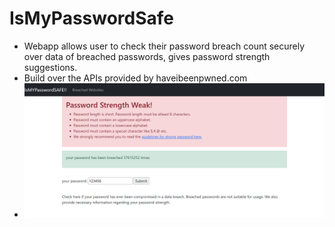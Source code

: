 # IsMyPasswordSafe
* Webapp allows user to check their password breach count 
securely over data of breached passwords, gives password 
strength suggestions.
* Build over the APIs provided by haveibeenpwned.com
* ![website example](https://github.com/sainikhilssn/IsMyPasswordSafe/blob/main/isMypassword.png)

